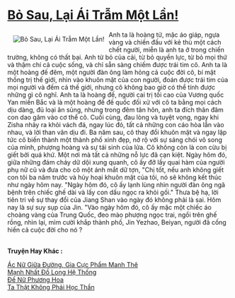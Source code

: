 <a href="https://truyentiki.com/bo-sau-lai-ai-tram-mot-lan.30381/" title="Bỏ Sau, Lại Ái Trẫm Một Lần!"><h1>Bỏ Sau, Lại Ái Trẫm Một Lần!</h1></a><div style="display:table"><img align="right" style="float: left; padding: 10px;" src="https://truyentiki.com/a/img/str/src/30381.jpg" alt="Bỏ Sau, Lại Ái Trẫm Một Lần!">Anh ta là hoàng tử, mặc áo giáp, ngựa vàng và chiến đấu với kẻ thù một cách chết người, miễn là anh ta ở trong chiến trường, không có thất bại. Anh từ bỏ của cải, từ bỏ quyền lực, từ bỏ mọi thứ và thậm chí cả cuộc sống, và chỉ sẵn sàng chiếm được trái tim cô. Anh ta là một hoàng đế đêm, một người đàn ông làm hỏng cả cuộc đời cô, bí mật thống trị thế giới, nhìn vào khuôn mặt của con người, đoán được trái tim của mọi người và đếm cả thế giới, nhưng cô không bao giờ có thể tính được những gì cô nghĩ. Anh ta là hoàng đế, người cai trị tối cao của Vương quốc Yan miền Bắc và là một hoàng đế đế quốc đối xử với cô ta bằng mọi cách dịu dàng, đủ loại ân sủng, nhưng trong đêm tân hôn, anh ta đích thân đâm con dao găm vào cơ thể cô. Cuối cùng, đau lòng và tuyệt vọng, ngay khi Zisha nhảy ra khỏi vách đá, ngay lúc đó, tất cả những con cáo hòa lẫn vào nhau, và lời than vãn dịu đi. Ba năm sau, cô thay đổi khuôn mặt và ngay lập tức cô biến thành một thành phố xinh đẹp, nở rộ với sự sáng chói vô song của mình, phượng hoàng và sự tái sinh của lửa. Cô không còn là con cừu bị giết bởi quá khứ. Một nơi mà tất cả những nỗ lực đã cạn kiệt. Ngày hôm đó, giữa những đám cháy dữ dội xung quanh, cô ấy đỡ lấy quai hàm của người phụ nữ cũ và đưa cho cô một ánh mắt dữ tợn, "Chị tốt, nếu anh không giết con tôi ba năm trước và hủy hoại khuôn mặt của tôi, nó sẽ không kết thúc như ngày hôm nay. "Ngày hôm đó, cô ấy lạnh lùng nhìn người đàn ông ngã bệnh trên chiếc ghế dài và lấy con dấu ngọc ra khỏi gối." Thưa bệ hạ, lời tiên tri về sự thay đổi của Jiang Shan vào ngày đó không phải là sai. Hôm nay là sự suy sụp của Jin. "Vào ngày hôm đó, cô ấy mặc một chiếc áo choàng vàng của Trung Quốc, đeo mào phượng ngọc trai, ngồi trên ghế rồng, nhìn lại, mỉm cười khắp thành phố, Jin Yezhao, Beiyan, người đã cống hiến cả cuộc đời cho nó ?</div><p><br><b>Truyện Hay Khác :</b></p><a href="https://truyentiki.com/ac-nu-giua-duong-gia-cuc-pham-manh-the.30380/" alt="Ác Nữ Giữa Đường, Gia Cực Phẩm Manh Thê">Ác Nữ Giữa Đường, Gia Cực Phẩm Manh Thê</a><br/><a href="https://github.com/nownovels/truyenhay/tree/master/truyenhay/30654/README.md" alt="Mạnh Nhất Đồ Long Hệ Thống">Mạnh Nhất Đồ Long Hệ Thống</a><br/><a href="https://github.com/nownovels/truyenhay/tree/master/truyenhay/30670/README.md" alt="Đế Nữ Phương Hoa">Đế Nữ Phương Hoa</a><br/><a href="https://github.com/nownovels/top500/tree/master/truyenhay/33759/" alt="Ta Thật Không Phải Học Thần">Ta Thật Không Phải Học Thần</a><br/>